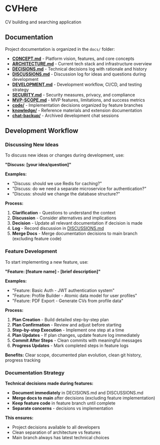 # CVHere

CV building and searching application

## Documentation

Project documentation is organized in the `docs/` folder:

- **[CONCEPT.md](docs/CONCEPT.md)** - Platform vision, features, and core concepts
- **[ARCHITECTURE.md](docs/ARCHITECTURE.md)** - Current tech stack and infrastructure overview
- **[DECISIONS.md](docs/DECISIONS.md)** - Technical decisions log with rationale and history
- **[DISCUSSIONS.md](docs/DISCUSSIONS.md)** - Discussion log for ideas and questions during development
- **[DEVELOPMENT.md](docs/DEVELOPMENT.md)** - Development workflow, CI/CD, and testing strategy
- **[SECURITY.md](docs/SECURITY.md)** - Security measures, privacy, and compliance
- **[MVP-SCOPE.md](docs/MVP-SCOPE.md)** - MVP features, limitations, and success metrics
- **[code/](docs/code/)** - Implementation decisions organized by feature branches
- **[knowledge/](docs/knowledge/)** - Reference materials and extension documentation
- **[chat-backup/](docs/chat-backup/)** - Archived development chat sessions

## Development Workflow

### Discussing New Ideas

To discuss new ideas or changes during development, use:

**"Discuss: [your idea/question]"**

**Examples:**
- "Discuss: should we use Redis for caching?"
- "Discuss: do we need a separate microservice for authentication?"
- "Discuss: should we change the database structure?"

**Process:**
1. **Clarification** - Questions to understand the context
2. **Discussion** - Consider alternatives and implications
3. **Decision** - Update all relevant documentation if decision is made
4. **Log** - Record discussion in [DISCUSSIONS.md](docs/DISCUSSIONS.md)
5. **Merge Docs** - Merge documentation decisions to main branch (excluding feature code)

### Feature Development

To start implementing a new feature, use:

**"Feature: [feature name] - [brief description]"**

**Examples:**
- "Feature: Basic Auth - JWT authentication system"
- "Feature: Profile Builder - Atomic data model for user profiles"
- "Feature: PDF Export - Generate CVs from profile data"

**Process:**
1. **Plan Creation** - Build detailed step-by-step plan
2. **Plan Confirmation** - Review and adjust before starting
3. **Step-by-step Execution** - Implement one step at a time
4. **Plan Updates** - If plan changes, update feature log immediately
5. **Commit After Steps** - Clean commits with meaningful messages
6. **Progress Updates** - Mark completed steps in feature logs

**Benefits:** Clear scope, documented plan evolution, clean git history, progress tracking

### Documentation Strategy

**Technical decisions made during features:**
- **Document immediately** in DECISIONS.md and DISCUSSIONS.md
- **Merge docs to main** after decisions (excluding feature implementation)
- **Keep feature code** in feature branch until complete
- **Separate concerns** - decisions vs implementation

**This ensures:**
- Project decisions available to all developers
- Clean separation of architecture vs features
- Main branch always has latest technical choices